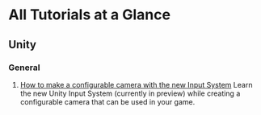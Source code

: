 # All Tutorials at a Glance

## Unity

### General
1. [How to make a configurable camera with the new Input System](.\Unity\How-to-make-a-configurable-camera-with-the-new-Input-System\readme.md) Learn  the new Unity Input System (currently in preview) while creating a configurable camera that can be used in your game. 

